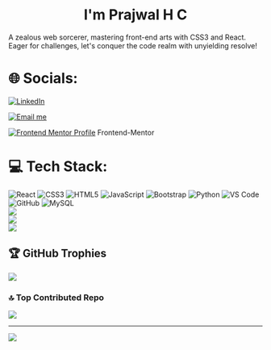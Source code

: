 <h1 align="center"> I'm Prajwal H C</h1>

A zealous web sorcerer, mastering front-end arts with CSS3 and React. Eager for challenges, let's conquer the code realm with unyielding resolve!

# 🌐 Socials:
[![LinkedIn](https://img.shields.io/badge/LinkedIn-%230077B5.svg?logo=linkedin&logoColor=white)](https://www.linkedin.com/in/prajwal-h-c-69328518b/)

[![Email me](https://img.shields.io/badge/Email%20me-12100E?logo=gmail&logoColor=white)](mailto:prajwalhc1806@gmail.com)

[![Frontend Mentor Profile](https://img.shields.io/badge/Frontend%20Mentor-12100E?logo=frontendmentor&logoColor=white)](https://www.frontendmentor.io/profile/prajwalhc-18) Frontend-Mentor

# 💻 Tech Stack:
![React](https://img.shields.io/badge/react-%2361DAFB.svg?style=flat&logo=react&logoColor=white)
![CSS3](https://img.shields.io/badge/css3-%231572B6.svg?style=flat&logo=css3&logoColor=white) ![HTML5](https://img.shields.io/badge/html5-%23E34F26.svg?style=flat&logo=html5&logoColor=white) ![JavaScript](https://img.shields.io/badge/javascript-%23323330.svg?style=flat&logo=javascript&logoColor=%23F7DF1E) 
![Bootstrap](https://img.shields.io/badge/bootstrap-%23563D7C.svg?style=flat&logo=bootstrap&logoColor=white) 
![Python](https://img.shields.io/badge/python-3670A0?style=flat&logo=python&logoColor=ffdd54) ![VS Code](https://img.shields.io/badge/VS_Code-%23007ACC.svg?style=flat&logo=visual-studio-code&logoColor=white)![GitHub](https://img.shields.io/badge/GitHub-%23121011.svg?style=flat&logo=github&logoColor=white) ![MySQL](https://img.shields.io/badge/mysql-%2300f.svg?style=flat&logo=mysql&logoColor=white) 	
![](https://github-readme-stats.vercel.app/api?username=prajwalhc-18&theme=default&hide_border=false&include_all_commits=true&count_private=true)<br/>
![](https://github-readme-streak-stats.herokuapp.com/?user=prajwalhc-18&theme=default&hide_border=false)<br/>
![](https://github-readme-stats.vercel.app/api/top-langs/?username=prajwalhc-18&theme=default&hide_border=false&include_all_commits=true&count_private=true&layout=compact)

## 🏆 GitHub Trophies
![](https://github-profile-trophy.vercel.app/?username=prajwalhc-18&theme=radical&no-frame=false&no-bg=true&margin-w=4)

### 🔝 Top Contributed Repo
![](https://github-contributor-stats.vercel.app/api?username=prajwalhc-18&limit=5&theme=matrix&combine_all_yearly_contributions=true)

---
<a href="https://visitcount.itsvg.in">
  <img src="https://visitcount.itsvg.in/api?id=prajwalhc-18&label=Profile%20Views&color=6&icon=5&pretty=false" />
</a>

<!-- Proudly created with GPRM ( https://gprm.itsvg.in ) -->
